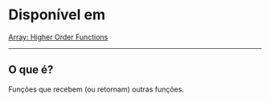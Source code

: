 # Disponível em

[Array: Higher Order Functions](https://www.youtube.com/watch?v=rAzHvYnQ8DY)

---

## O que é?

Funções que recebem (ou retornam) outras funções.